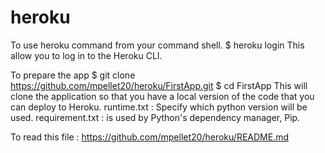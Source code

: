# heroku
To use heroku command from your command shell.
     $ heroku login
This allow you to log in to the Heroku CLI.

To prepare the app
     $ git clone https://github.com/mpellet20/heroku/FirstApp.git
     $ cd FirstApp
This will clone the application so that you have a local version of the code that you can deploy to Heroku.
runtime.txt : Specify which python version will be used.
requirement.txt : is used by Python's dependency manager, Pip.

To read this file : https://github.com/mpellet20/heroku/README.md

